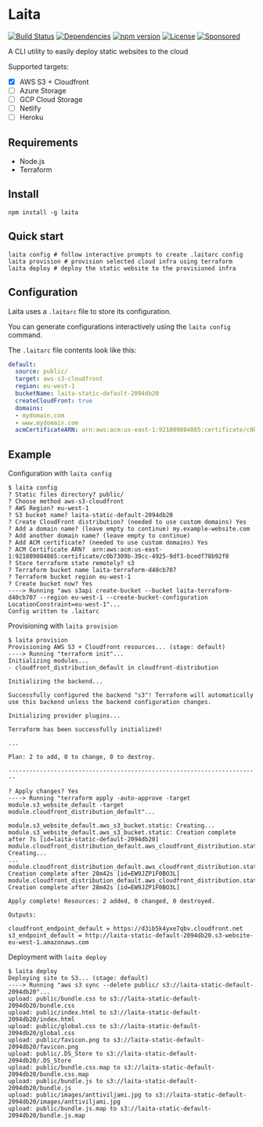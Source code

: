 # Laita
[![Build Status](https://travis-ci.org/anttiviljami/laita.svg?branch=master)](https://travis-ci.org/anttiviljami/laita)
[![Dependencies](https://david-dm.org/anttiviljami/laita.svg)](https://david-dm.org/anttiviljami/laita)
[![npm version](https://img.shields.io/npm/v/laita.svg)](https://www.npmjs.com/package/laita)
[![License](http://img.shields.io/:license-mit-blue.svg)](https://github.com/anttiviljami/laita/blob/master/LICENSE)
[![Sponsored](https://img.shields.io/badge/chilicorn-sponsored-brightgreen.svg?logo=data%3Aimage%2Fpng%3Bbase64%2CiVBORw0KGgoAAAANSUhEUgAAAA4AAAAPCAMAAADjyg5GAAABqlBMVEUAAAAzmTM3pEn%2FSTGhVSY4ZD43STdOXk5lSGAyhz41iz8xkz2HUCWFFhTFFRUzZDvbIB00Zzoyfj9zlHY0ZzmMfY0ydT0zjj92l3qjeR3dNSkoZp4ykEAzjT8ylUBlgj0yiT0ymECkwKjWqAyjuqcghpUykD%2BUQCKoQyAHb%2BgylkAyl0EynkEzmkA0mUA3mj86oUg7oUo8n0k%2FS%2Bw%2Fo0xBnE5BpU9Br0ZKo1ZLmFZOjEhesGljuzllqW50tH14aS14qm17mX9%2Bx4GAgUCEx02JySqOvpSXvI%2BYvp2orqmpzeGrQh%2Bsr6yssa2ttK6v0bKxMBy01bm4zLu5yry7yb29x77BzMPCxsLEzMXFxsXGx8fI3PLJ08vKysrKy8rL2s3MzczOH8LR0dHW19bX19fZ2dna2trc3Nzd3d3d3t3f39%2FgtZTg4ODi4uLj4%2BPlGxLl5eXm5ubnRzPn5%2Bfo6Ojp6enqfmzq6urr6%2Bvt7e3t7u3uDwvugwbu7u7v6Obv8fDz8%2FP09PT2igP29vb4%2BPj6y376%2Bu%2F7%2Bfv9%2Ff39%2Fv3%2BkAH%2FAwf%2FtwD%2F9wCyh1KfAAAAKXRSTlMABQ4VGykqLjVCTVNgdXuHj5Kaq62vt77ExNPX2%2Bju8vX6%2Bvr7%2FP7%2B%2FiiUMfUAAADTSURBVAjXBcFRTsIwHAfgX%2FtvOyjdYDUsRkFjTIwkPvjiOTyX9%2FAIJt7BF570BopEdHOOstHS%2BX0s439RGwnfuB5gSFOZAgDqjQOBivtGkCc7j%2B2e8XNzefWSu%2BsZUD1QfoTq0y6mZsUSvIkRoGYnHu6Yc63pDCjiSNE2kYLdCUAWVmK4zsxzO%2BQQFxNs5b479NHXopkbWX9U3PAwWAVSY%2FpZf1udQ7rfUpQ1CzurDPpwo16Ff2cMWjuFHX9qCV0Y0Ok4Jvh63IABUNnktl%2B6sgP%2BARIxSrT%2FMhLlAAAAAElFTkSuQmCC)](http://spiceprogram.org/oss-sponsorship)

A CLI utility to easily deploy static websites to the cloud

Supported targets:

- [x] AWS S3 + Cloudfront
- [ ] Azure Storage
- [ ] GCP Cloud Storage
- [ ] Netlify
- [ ] Heroku

## Requirements

- Node.js
- Terraform

## Install

```
npm install -g laita
```

## Quick start

```
laita config # follow interactive prompts to create .laitarc config
laita provision # provision selected cloud infra using terraform
laita deploy # deploy the static website to the provisioned infra
```

## Configuration

Laita uses a `.laitarc` file to store its configuration.

You can generate configurations interactively using the `laita config` command.

The `.laitarc` file contents look like this:

```yml
default:
  source: public/
  target: aws-s3-cloudfront
  region: eu-west-1
  bucketName: laita-static-default-2094db20
  createCloudFront: true
  domains:
  - mydomain.com
  - www.mydomain.com
  acmCertificateARN: arn:aws:acm:us-east-1:921809084865:certificate/c0b7309b-39cc-4925-9df3-bcedf78b92f8
```

## Example

Configuration with `laita config`

```
$ laita config
? Static files directory? public/
? Choose method aws-s3-cloudfront
? AWS Region? eu-west-1
? S3 bucket name? laita-static-default-2094db20
? Create CloudFront distribution? (needed to use custom domains) Yes
? Add a domain name? (leave empty to continue) my.example-website.com
? Add another domain name? (leave empty to continue)
? Add ACM certificate? (needed to use custom domains) Yes
? ACM Certificate ARN? 	arn:aws:acm:us-east-1:921809084865:certificate/c0b7309b-39cc-4925-9df3-bcedf78b92f8
? Store terraform state remotely? s3
? Terraform bucket name laita-terraform-d40cb707
? Terraform bucket region eu-west-1
? Create bucket now? Yes
----> Running "aws s3api create-bucket --bucket laita-terraform-d40cb707 --region eu-west-1 --create-bucket-configuration LocationConstraint=eu-west-1"...
Config written to .laitarc
```

Provisioning with `laita provision`

```
$ laita provision
Provisioning AWS S3 + Cloudfront resources... (stage: default)
----> Running "terraform init"...
Initializing modules...
- cloudfront_distribution_default in cloudfront-distribution

Initializing the backend...

Successfully configured the backend "s3"! Terraform will automatically
use this backend unless the backend configuration changes.

Initializing provider plugins...

Terraform has been successfully initialized!

...

Plan: 2 to add, 0 to change, 0 to destroy.

------------------------------------------------------------------------

? Apply changes? Yes
----> Running "terraform apply -auto-approve -target module.s3_website_default -target module.cloudfront_distribution_default"...

module.s3_website_default.aws_s3_bucket.static: Creating...
module.s3_website_default.aws_s3_bucket.static: Creation complete after 7s [id=laita-static-default-2094db20]
module.cloudfront_distribution_default.aws_cloudfront_distribution.static: Creating...
...
module.cloudfront_distribution_default.aws_cloudfront_distribution.static: Creation complete after 28m42s [id=EW9JZP1F0BO3L]
module.cloudfront_distribution_default.aws_cloudfront_distribution.static: Creation complete after 28m42s [id=EW9JZP1F0BO3L]

Apply complete! Resources: 2 added, 0 changed, 0 destroyed.

Outputs:

cloudfront_endpoint_default = https://d3ib5k4yxe7qbv.cloudfront.net
s3_endpoint_default = http://laita-static-default-2094db20.s3-website-eu-west-1.amazonaws.com
```

Deployment with `laita deploy`

```
$ laita deploy
Deploying site to S3... (stage: default)
----> Running "aws s3 sync --delete public/ s3://laita-static-default-2094db20"...
upload: public/bundle.css to s3://laita-static-default-2094db20/bundle.css
upload: public/index.html to s3://laita-static-default-2094db20/index.html
upload: public/global.css to s3://laita-static-default-2094db20/global.css
upload: public/favicon.png to s3://laita-static-default-2094db20/favicon.png
upload: public/.DS_Store to s3://laita-static-default-2094db20/.DS_Store
upload: public/bundle.css.map to s3://laita-static-default-2094db20/bundle.css.map
upload: public/bundle.js to s3://laita-static-default-2094db20/bundle.js
upload: public/images/anttiviljami.jpg to s3://laita-static-default-2094db20/images/anttiviljami.jpg
upload: public/bundle.js.map to s3://laita-static-default-2094db20/bundle.js.map
```

